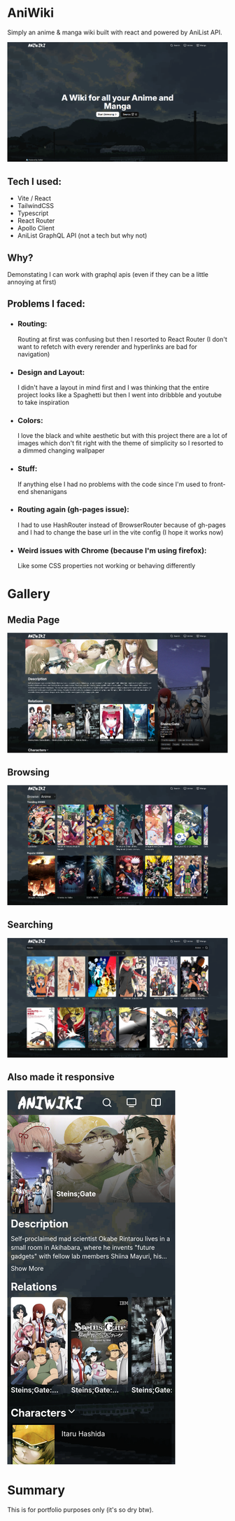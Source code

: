 # AniWiki
Simply an anime & manga wiki built with react and powered by AniList API.

![](https://github.com/NotMatta/aniwiki/blob/main/public/gallery/screenshot2.png?raw=true)

## Tech I used:
- Vite / React
- TailwindCSS
- Typescript
- React Router
- Apollo Client
- AniList GraphQL API (not a tech but why not)

## Why?
Demonstating I can work with graphql apis (even if they can be a little annoying at first)

## Problems I faced:
- ### Routing:
  Routing at first was confusing but then I resorted to React Router (I don't want to refetch with every rerender and hyperlinks are bad for navigation)
- ### Design and Layout:
  I didn't have a layout in mind first and I was thinking that the entire project looks like a Spaghetti but then I went into dribbble and youtube to take inspiration
- ### Colors:
  I love the black and white aesthetic but with this project there are a lot of images which don't fit right with the theme of simplicity so I resorted to a dimmed changing wallpaper
- ### Stuff:
  If anything else I had no problems with the code since I'm used to front-end shenanigans
- ### Routing again (gh-pages issue):
  I had to use HashRouter instead of BrowserRouter because of gh-pages and I had to change the base url in the vite config (I hope it works now)
- ### Weird issues with Chrome (because I'm using firefox):
  Like some CSS properties not working or behaving differently

# Gallery
## Media Page
![](https://github.com/NotMatta/aniwiki/blob/main/public/gallery/screenshot1.png?raw=true])
## Browsing
![](https://github.com/NotMatta/aniwiki/blob/main/public/gallery/screenshot3.png?raw=true)
## Searching
![](https://github.com/NotMatta/aniwiki/blob/main/public/gallery/screenshot4.png?raw=true)
## Also made it responsive
![](https://github.com/NotMatta/aniwiki/blob/main/public/gallery/screenshot5.png?raw=true)

# Summary
This is for portfolio purposes only (it's so dry btw).
